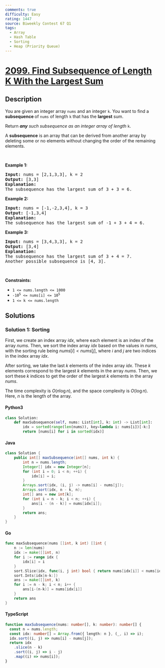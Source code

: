 ```yaml
---
comments: true
difficulty: Easy
rating: 1447
source: Biweekly Contest 67 Q1
tags:
  - Array
  - Hash Table
  - Sorting
  - Heap (Priority Queue)
---
```


<!-- problem:start -->

# [2099. Find Subsequence of Length K With the Largest Sum](https://leetcode.com/problems/find-subsequence-of-length-k-with-the-largest-sum)


## Description

<!-- description:start -->

<p>You are given an integer array <code>nums</code> and an integer <code>k</code>. You want to find a <strong>subsequence </strong>of <code>nums</code> of length <code>k</code> that has the <strong>largest</strong> sum.</p>

<p>Return<em> </em><em><strong>any</strong> such subsequence as an integer array of length </em><code>k</code>.</p>

<p>A <strong>subsequence</strong> is an array that can be derived from another array by deleting some or no elements without changing the order of the remaining elements.</p>

<p>&nbsp;</p>
<p><strong class="example">Example 1:</strong></p>

<pre>
<strong>Input:</strong> nums = [2,1,3,3], k = 2
<strong>Output:</strong> [3,3]
<strong>Explanation:</strong>
The subsequence has the largest sum of 3 + 3 = 6.</pre>

<p><strong class="example">Example 2:</strong></p>

<pre>
<strong>Input:</strong> nums = [-1,-2,3,4], k = 3
<strong>Output:</strong> [-1,3,4]
<strong>Explanation:</strong> 
The subsequence has the largest sum of -1 + 3 + 4 = 6.
</pre>

<p><strong class="example">Example 3:</strong></p>

<pre>
<strong>Input:</strong> nums = [3,4,3,3], k = 2
<strong>Output:</strong> [3,4]
<strong>Explanation:</strong>
The subsequence has the largest sum of 3 + 4 = 7. 
Another possible subsequence is [4, 3].
</pre>

<p>&nbsp;</p>
<p><strong>Constraints:</strong></p>

<ul>
	<li><code>1 &lt;= nums.length &lt;= 1000</code></li>
	<li><code>-10<sup>5</sup>&nbsp;&lt;= nums[i] &lt;= 10<sup>5</sup></code></li>
	<li><code>1 &lt;= k &lt;= nums.length</code></li>
</ul>

<!-- description:end -->

## Solutions

<!-- solution:start -->

### Solution 1: Sorting

First, we create an index array $\textit{idx}$, where each element is an index of the array $\textit{nums}$. Then, we sort the index array $\textit{idx}$ based on the values in $\textit{nums}$, with the sorting rule being $\textit{nums}[i] < \textit{nums}[j]$, where $i$ and $j$ are two indices in the index array $\textit{idx}$.

After sorting, we take the last $k$ elements of the index array $\textit{idx}$. These $k$ elements correspond to the largest $k$ elements in the array $\textit{nums}$. Then, we sort these $k$ indices to get the order of the largest $k$ elements in the array $\textit{nums}$.

The time complexity is $O(n \log n)$, and the space complexity is $O(\log n)$. Here, $n$ is the length of the array.

<!-- tabs:start -->

#### Python3

```python
class Solution:
    def maxSubsequence(self, nums: List[int], k: int) -> List[int]:
        idx = sorted(range(len(nums)), key=lambda i: nums[i])[-k:]
        return [nums[i] for i in sorted(idx)]
```

#### Java

```java
class Solution {
    public int[] maxSubsequence(int[] nums, int k) {
        int n = nums.length;
        Integer[] idx = new Integer[n];
        for (int i = 0; i < n; ++i) {
            idx[i] = i;
        }
        Arrays.sort(idx, (i, j) -> nums[i] - nums[j]);
        Arrays.sort(idx, n - k, n);
        int[] ans = new int[k];
        for (int i = n - k; i < n; ++i) {
            ans[i - (n - k)] = nums[idx[i]];
        }
        return ans;
    }
}
```

#### Go

```go
func maxSubsequence(nums []int, k int) []int {
	n := len(nums)
	idx := make([]int, n)
	for i := range idx {
		idx[i] = i
	}
	sort.Slice(idx, func(i, j int) bool { return nums[idx[i]] < nums[idx[j]] })
	sort.Ints(idx[n-k:])
	ans := make([]int, k)
	for i := n - k; i < n; i++ {
		ans[i-(n-k)] = nums[idx[i]]
	}
	return ans
}
```

#### TypeScript

```ts
function maxSubsequence(nums: number[], k: number): number[] {
  const n = nums.length;
  const idx: number[] = Array.from({ length: n }, (_, i) => i);
  idx.sort((i, j) => nums[i] - nums[j]);
  return idx
    .slice(n - k)
    .sort((i, j) => i - j)
    .map((i) => nums[i]);
}
```

<!-- tabs:end -->

<!-- solution:end -->

<!-- problem:end -->
